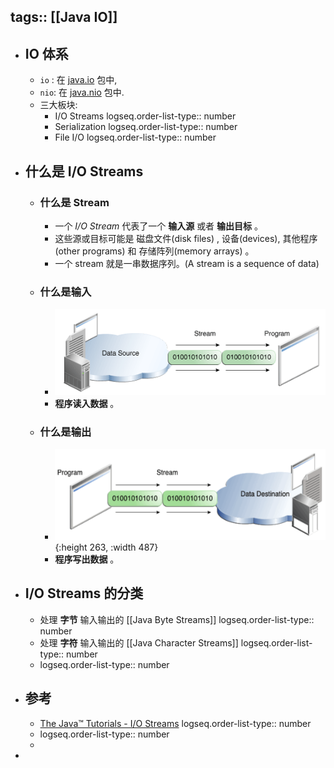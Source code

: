 tags:: [[Java IO]]
---

- ## IO 体系
	- `io` : 在 [java.io](https://docs.oracle.com/javase/8/docs/api/java/io/package-summary.html) 包中,
	- `nio`: 在 [java.nio](https://docs.oracle.com/javase/8/docs/api/java/nio/package-summary.html) 包中.
	- 三大板块:
		- I/O Streams
		  logseq.order-list-type:: number
		- Serialization
		  logseq.order-list-type:: number
		- File I/O
		  logseq.order-list-type:: number
- ## 什么是 I/O Streams
	- ### 什么是 Stream
		- 一个 *I/O Stream* 代表了一个 **输入源** 或者 **输出目标** 。
		- 这些源或目标可能是 磁盘文件(disk files) , 设备(devices), 其他程序(other programs) 和 存储阵列(memory arrays) 。
		- 一个 stream 就是一串数据序列。(A stream is a sequence of data)
	- ### 什么是输入
		- ![image.png](../assets/image_1688657091337_0.png)
		- **程序读入数据** 。
	- ### 什么是输出
		- ![image.png](../assets/image_1688657210990_0.png){:height 263, :width 487}
		- **程序写出数据** 。
- ## I/O Streams 的分类
	- 处理 **字节** 输入输出的 [[Java Byte Streams]]
	  logseq.order-list-type:: number
	- 处理 **字符** 输入输出的 [[Java Character Streams]]
	  logseq.order-list-type:: number
	- logseq.order-list-type:: number
- ## 参考
	- [The Java™ Tutorials - I/O Streams](https://docs.oracle.com/javase/tutorial/essential/io/streams.html)
	  logseq.order-list-type:: number
	- logseq.order-list-type:: number
	-
-